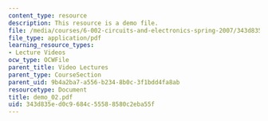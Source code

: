 ```yaml
---
content_type: resource
description: This resource is a demo file.
file: /media/courses/6-002-circuits-and-electronics-spring-2007/343d835ed0c9684c55588580c2eba55f_demo_02.pdf
file_type: application/pdf
learning_resource_types:
- Lecture Videos
ocw_type: OCWFile
parent_title: Video Lectures
parent_type: CourseSection
parent_uid: 9b4a2ba7-a556-b234-8b0c-3f1bdd4fa8ab
resourcetype: Document
title: demo_02.pdf
uid: 343d835e-d0c9-684c-5558-8580c2eba55f
---
```

